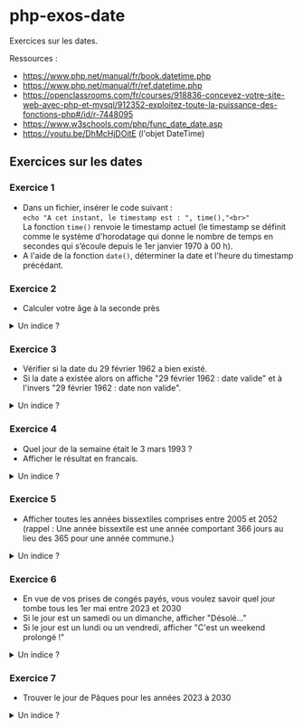 # php-exos-date

Exercices sur les dates.

Ressources :
- https://www.php.net/manual/fr/book.datetime.php
- https://www.php.net/manual/fr/ref.datetime.php
- https://openclassrooms.com/fr/courses/918836-concevez-votre-site-web-avec-php-et-mysql/912352-exploitez-toute-la-puissance-des-fonctions-php#/id/r-7448095
- https://www.w3schools.com/php/func_date_date.asp
- https://youtu.be/DhMcHjDOitE (l'objet DateTime)

## Exercices sur les dates
### Exercice 1

- Dans un fichier, insérer le code suivant :<br> `echo "A cet instant, le timestamp est : ", time(),"<br>"` <br>La fonction `time()` renvoie le timestamp actuel (le timestamp se définit comme le système d'horodatage qui donne le nombre de temps en secondes qui s’écoule depuis le 1er janvier 1970 à 00 h).
- A l'aide de la fonction `date()`, déterminer la date et l'heure du timestamp précédant.

### Exercice 2

- Calculer votre âge à la seconde près

<details>
<summary>Un indice ?</summary>
Voir la fonction <code>mktime()</code>.
</details>

### Exercice 3

- Vérifier si la date du 29 février 1962 a bien existé.
- Si la date a existée alors on affiche "29 février 1962 : date valide" et à l'invers "29 février 1962 : date non valide".

<details>
<summary>Un indice ?</summary>
Voir la fonction <code>checkdate()</code>.
</details>

### Exercice 4

- Quel jour de la semaine était le 3 mars 1993 ?
- Afficher le résultat en francais.

<details>
<summary>Un indice ?</summary>
Voir les fonctions <code>mktime()</code> et <code>date()</code>.
</details>

### Exercice 5

- Afficher toutes les années bissextiles comprises entre 2005 et 2052 (rappel : Une année bissextile est une année comportant 366 jours au lieu des 365 pour une année commune.)

<details>
<summary>Un indice ?</summary>
Voir la boucle <code>for()</code> et les fonctions <code>mktime()</code> et <code>date()</code>.
</details>

### Exercice 6

- En vue de vos prises de congés payés, vous voulez savoir quel jour tombe tous les 1er mai entre 2023 et 2030
- Si le jour est un samedi ou un dimanche, afficher "Désolé..."
- Si le jour est un lundi ou un vendredi, afficher "C'est un weekend prolongé !"

<details>
<summary>Un indice ?</summary>
Voir la boucle <code>for()</code> et les fonctions <code>mktime()</code> et <code>date()</code>.
</details>

### Exercice 7

- Trouver le jour de Pâques pour les années 2023 à 2030

<details>
<summary>Un indice ?</summary>
Voir la boucle <code>for()</code> et les fonctions <code>easter_date()</code> et <code>date()</code>.
</details>
